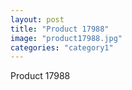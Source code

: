 ```yaml
---
layout: post
title: "Product 17988"
image: "product17988.jpg"
categories: "category1"
---
```

Product 17988
